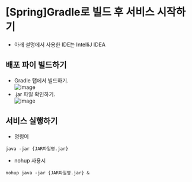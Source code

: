 # [Spring]Gradle로 빌드 후 서비스 시작하기
- 아래 설명에서 사용한 IDE는 IntelliJ IDEA

## 배포 파이 빌드하기
- Gradle 탭에서 빌드하기.  
![image](https://user-images.githubusercontent.com/84515872/151196172-dbef28fc-bb54-4305-a7b4-e54ae1821dfa.png)
- .jar 파일 확인하기.  
![image](https://user-images.githubusercontent.com/84515872/151196341-321d26f0-eab7-4c0b-863b-99c242234840.png)

## 서비스 실행하기
- 명령어
```Shell
java -jar {JAR파일명.jar}
```
- nohup 사용시
```Shell
nohup java -jar {JAR파일명.jar} &
```
